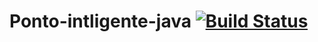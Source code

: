 # Ponto-intligente-java [![Build Status](https://travis-ci.org/IgorBarreto/ponto-inteligente-java.svg?branch=master)](https://travis-ci.org/IgorBarreto/ponto-inteligente-java)

